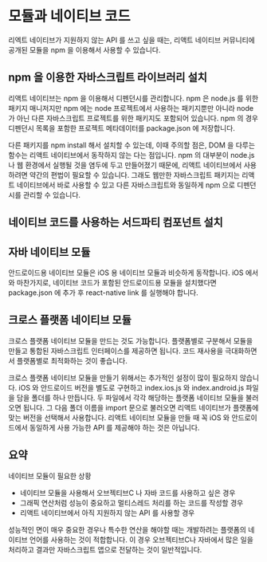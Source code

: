 # 모듈과 네이티브 코드

리엑트 네이티브가 지원하지 않는 API 를 쓰고 싶을 때는, 리액트 네이티브 커뮤니티에 공개된 모듈을 npm 을 이용해서 사용할 수 있습니다.

## npm 을 이용한 자바스크립트 라이브러리 설치
리액트 네이티브는 npm 을 이용해서 디펜던시를 관리합니다. npm 은 node.js 를 위한 패키지 매니저지만 npm 에는 node 프로젝트에서 사용하는 패키지뿐만 아니라 node 가 아닌 다른 자바스크립트 프로젝트를 위한 패키지도 포함되어 있습니다. npm 의 경우 디펜던시 목록을 포함한 프로젝트 메타데이터를 package.json 에 저장합니다. 

다른 패키지를 npm install 해서 설치할 수 있는데, 이때 주의할 점은, DOM 을 다루는 함수는 리액트 네이티브에서 동작하지 않는 다는 점입니다. npm 의 대부분이 node.js 나 웹 환경에서 실행될 것을 염두에 두고 만들어졌기 때문에, 리액트 네이티브에서 사용하려면 약간의 편법이 필요할 수 있습니다. 그래도 웹만한 자바스크립트 패키지는 리액트 네이티브에서 바로 사용할 수 있고 다른 자바스크립트와 동일하게 npm 으로 디펜던시를 관리할 수 있습니다. 

## 네이티브 코드를 사용하는 서드파티 컴포넌트 설치

## 자바 네이티브 모듈
안드로이드용 네이티브 모듈은 iOS 용 네이티브 모듈과 비슷하게 동작합니다. iOS 에서와 마찬가지로, 네이티브 코드가 포함된 안드로이드용 모듈을 설치했다면 package.json 에 추가 후 react-native link 를 실행해야 합니다. 

## 크로스 플랫폼 네이티브 모듈
크로스 플랫폼 네이티브 모듈을 만드는 것도 가능합니다. 플랫폼별로 구분해서 모듈을 만들고 통합된 자바스크립트 인터페이스를 제공하면 됩니다. 코드 재사용을 극대화하면서 플랫폼별로 최적화하는 것이 좋습니다. 

크로스 플랫폼 네이티브 모듈을 만들기 위해서는 추가적인 설정이 많이 필요하지 않습니다. iOS 와 안드로이드 버전을 별도로 구현하고 index.ios.js 와 index.android.js 파일을 담을 폴더를 하나 만듭니다. 두 파일에서 각각 해당하는 플랫폼 네이티브 모듈을 불러오면 됩니다. 그 다음 폴더 이름을 import 문으로 불러오면 리액트 네이티브가 플랫폼에 맞는 버전을 선택해서 사용합니다. 리액트 네이티브 모듈을 만들 때 꼭 iOS 와 안드로이드에서 동일하게 사용 가능한 API 를 제공해야 하는 것은 아닙니다. 

## 요약
네이티브 모듈이 필요한 상황
- 네이티브 모듈을 사용해서 오브젝티브C 나 자바 코드를 사용하고 싶은 경우
- 그래픽 연산처럼 성능이 중요하고 멀티스레드 처리를 하는 코드를 작성할 경우
- 리액트 네이티브에서 아직 지원하지 않는 API 를 사용할 경우

성능적인 면이 매우 중요한 경우나 특수한 연산을 해야할 때는 개발하려는 플랫폼의 네이티브 언어를 사용하는 것이 적합합니다. 이 경우 오브젝티브C나 자바에서 많은 일을 처리하고 결과만 자바스크립트 앱으로 전달하는 것이 일반적입니다. 




<!--stackedit_data:
eyJoaXN0b3J5IjpbLTM0MTQ3OTA5MCwxNDA3NDM2OTA2LC0xMT
A1NDMwODk4LC0xNTI1MTI5NTYzLDEyMDE2NTkxMDYsODg4MDkw
MzYsLTIwMDYzMjk3MDAsLTk3NDM0OTE3NSwtMjA4ODc0NjYxMl
19
-->